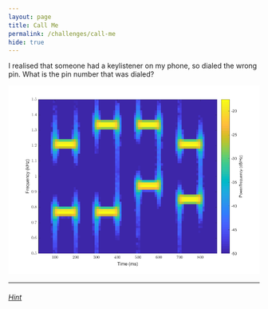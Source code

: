 ```yaml
---
layout: page
title: Call Me
permalink: /challenges/call-me
hide: true
---
```


I realised that someone had a keylistener on my phone, so dialed the wrong pin.
What is the pin number that was dialed?

![alt text][dialfreq]

[dialfreq]: /assets/img/dialfreq.png "Dial Frequency"

---

###### [Hint](../challenges/call-me-HINT/)

<!-- Answer = 4507 -->